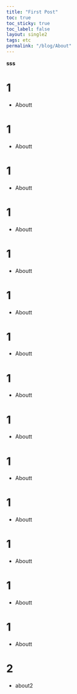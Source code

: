 ```yaml
---
title: "First Post"
toc: true
toc_sticky: true
toc_label: false
layout: single2
tags: etc
permalink: "/blog/About"
---
```



**sss**
# 1
* Aboutt
# 1
* Aboutt
# 1
* Aboutt
# 1
* Aboutt
# 1
* Aboutt
# 1
* Aboutt
# 1
* Aboutt
# 1
* Aboutt
# 1
* Aboutt
# 1
* Aboutt
# 1
* Aboutt
# 1
* Aboutt
# 1
* Aboutt
# 1
* Aboutt
  
  
  
  
   
  
  
  
  
# 2
* about2